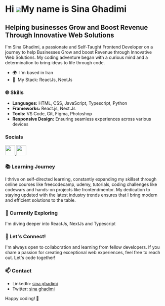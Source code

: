 Hi ![](https://user-images.githubusercontent.com/18350557/176309783-0785949b-9127-417c-8b55-ab5a4333674e.gif)My name is Sina Ghadimi
====================================================================================================================================

Helping businesses Grow and Boost Revenue Through Innovative Web Solutions
--------------------------------------

I'm Sina Ghadimi, a passionate and Self-Taught Frontend Developer on a journey to help Businesses Grow and boost Revenue through Innovative Web Solutions. My coding adventure began with a curious mind and a determination to bring ideas to life through code.

* 🌍  I'm based in Iran
* 🧠  My Stack: ReactJs, NextJs

### 🌐 Skills

- **Languages:** HTML, CSS, JavaScript, Typescript, Python
- **Frameworks:** React.js, Next.Js
- **Tools:** VS Code, Git, Figma, Photoshop
- **Responsive Design:** Ensuring seamless experiences across various devices



### Socials

<p align="left">  <a href="https://www.github.com/sina-ghm" target="_blank" rel="noreferrer"> <picture> <source media="(prefers-color-scheme: dark)" srcset="https://raw.githubusercontent.com/danielcranney/readme-generator/main/public/icons/socials/github-dark.svg" /> <source media="(prefers-color-scheme: light)" srcset="https://raw.githubusercontent.com/danielcranney/readme-generator/main/public/icons/socials/github.svg" /> <img src="https://raw.githubusercontent.com/danielcranney/readme-generator/main/public/icons/socials/github.svg" width="32" height="32" /> </picture> </a>  <a href="https://www.x.com/realsinaghadimi" target="_blank" rel="noreferrer"> <picture> <source media="(prefers-color-scheme: dark)" srcset="https://raw.githubusercontent.com/danielcranney/readme-generator/main/public/icons/socials/twitter-dark.svg" /> <source media="(prefers-color-scheme: light)" srcset="https://raw.githubusercontent.com/danielcranney/readme-generator/main/public/icons/socials/twitter.svg" /> <img src="https://raw.githubusercontent.com/danielcranney/readme-generator/main/public/icons/socials/twitter.svg" width="32" height="32" /> </picture> </a></p>


### 📚 Learning Journey

I thrive on self-directed learning, constantly expanding my skillset through online courses like freecodecamp, udemy, tutorials, coding challenges like codewars and hands-on projects like frontendmentor. My dedication to staying updated with the latest industry trends ensures that I bring modern and efficient solutions to the table.

### 🌱 Currently Exploring

I'm diving deeper into ReactJs, NextJs and Typescript

### 🤝 Let's Connect!

I'm always open to collaboration and learning from fellow developers. If you share a passion for creating exceptional web experiences, feel free to reach out. Let's code together!

### 📫 Contact

- LinkedIn: [sina ghadimi](https://www.linkedin.com/in/sina-ghadimi/)
- Twitter: [sina ghadimi](https://twitter.com/realsinaghadimi)

Happy coding! 🚀
